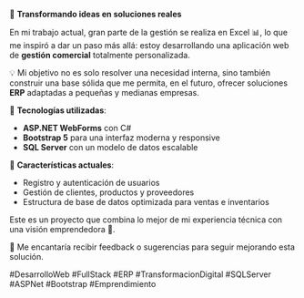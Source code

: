 🚀 **Transformando ideas en soluciones reales**

En mi trabajo actual, gran parte de la gestión se realiza en Excel 📊, lo que me inspiró a dar un paso más allá: estoy desarrollando una aplicación web de **gestión comercial** totalmente personalizada.

💡 Mi objetivo no es solo resolver una necesidad interna, sino también construir una base sólida que me permita, en el futuro, ofrecer soluciones **ERP** adaptadas a pequeñas y medianas empresas.

🔹 **Tecnologías utilizadas**:

* **ASP.NET WebForms** con C#
* **Bootstrap 5** para una interfaz moderna y responsive
* **SQL Server** con un modelo de datos escalable

🔹 **Características actuales**:

* Registro y autenticación de usuarios
* Gestión de clientes, productos y proveedores
* Estructura de base de datos optimizada para ventas e inventarios

Este es un proyecto que combina lo mejor de mi experiencia técnica con una visión emprendedora 💼.

💬 Me encantaría recibir feedback o sugerencias para seguir mejorando esta solución.

\#DesarrolloWeb #FullStack #ERP #TransformacionDigital #SQLServer #ASPNet #Bootstrap #Emprendimiento

